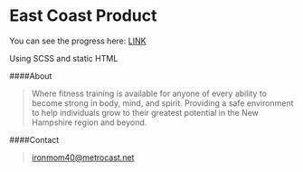 # East Coast Product

You can see the progress here: [LINK](http://thewickedwebdev.github.io/blvenyrbdy/)

Using SCSS and static HTML

####About

>Where fitness training is available for anyone of every ability to become strong in body, mind, and spirit. Providing a safe environment to help individuals grow to their greatest potential in the New Hampshire region and beyond.

####Contact

>ironmom40@metrocast.net